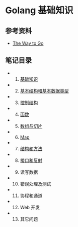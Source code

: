 # Golang 基础知识

## 参考资料

- [The Way to Go](https://github.com/Unknwon/the-way-to-go_ZH_CN)

## 笔记目录

- 1. [基础知识](https://github.com/TauWu/review_note/tree/master/高级语言学习/Golang学习/Golang基础知识/1_基础知识.md)
- 2. [基本结构和基本数据类型](https://github.com/TauWu/review_note/tree/master/高级语言学习/Golang学习/Golang基础知识/2_基本结构和基本数据类型.md)
- 3. [控制结构](https://github.com/TauWu/review_note/tree/master/高级语言学习/Golang学习/Golang基础知识/3_控制结构.md)
- 4. [函数](https://github.com/TauWu/review_note/tree/master/高级语言学习/Golang学习/Golang基础知识/4_函数.md)
- 5. [数组与切片](https://github.com/TauWu/review_note/tree/master/高级语言学习/Golang学习/Golang基础知识/5_数组与切片.md)
- 6. [Map](https://github.com/TauWu/review_note/tree/master/高级语言学习/Golang学习/Golang基础知识/6_Map.md)
- 7. [结构和方法](https://github.com/TauWu/review_note/tree/master/高级语言学习/Golang学习/Golang基础知识/7_结构和方法.md)
- 8. [接口和反射](https://github.com/TauWu/review_note/tree/master/高级语言学习/Golang学习/Golang基础知识/8_接口和反射.md)
- 9. 读写数据
- 10. 错误处理及测试
- 11. 协程和通道
- 12. Web 开发
- 13. 其它问题